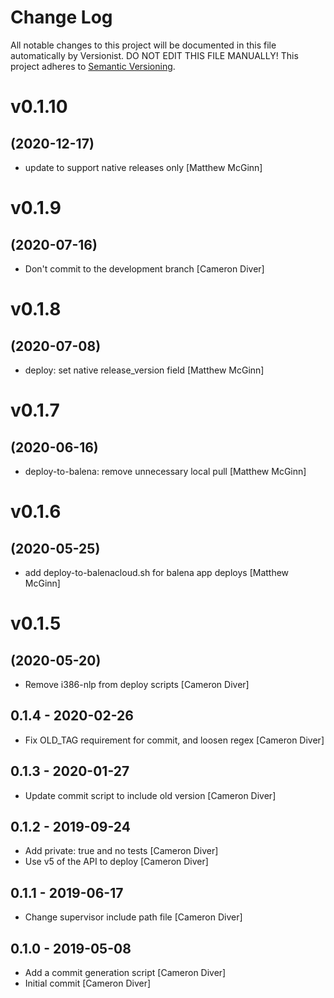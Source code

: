 # Change Log

All notable changes to this project will be documented in this file
automatically by Versionist. DO NOT EDIT THIS FILE MANUALLY!
This project adheres to [Semantic Versioning](http://semver.org/).

# v0.1.10
## (2020-12-17)

* update to support native releases only [Matthew McGinn]

# v0.1.9
## (2020-07-16)

* Don't commit to the development branch [Cameron Diver]

# v0.1.8
## (2020-07-08)

* deploy: set native release_version field [Matthew McGinn]

# v0.1.7
## (2020-06-16)

* deploy-to-balena: remove unnecessary local pull [Matthew McGinn]

# v0.1.6
## (2020-05-25)

* add deploy-to-balenacloud.sh for balena app deploys [Matthew McGinn]

# v0.1.5
## (2020-05-20)

* Remove i386-nlp from deploy scripts [Cameron Diver]

## 0.1.4 - 2020-02-26

* Fix OLD_TAG requirement for commit, and loosen regex [Cameron Diver]

## 0.1.3 - 2020-01-27

* Update commit script to include old version [Cameron Diver]

## 0.1.2 - 2019-09-24

* Add private: true and no tests [Cameron Diver]
* Use v5 of the API to deploy [Cameron Diver]

## 0.1.1 - 2019-06-17

* Change supervisor include path file [Cameron Diver]

## 0.1.0 - 2019-05-08

* Add a commit generation script [Cameron Diver]
* Initial commit [Cameron Diver]
